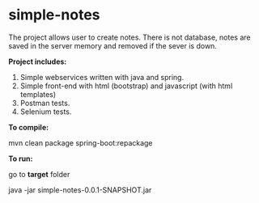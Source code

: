 # simple-notes

The project allows user to create notes. There is not database, notes are saved in the server memory and removed if the sever is down. 

**Project includes:**

1. Simple webservices written with java and spring.
2. Simple front-end with html (bootstrap) and javascript (with html templates)
3. Postman tests.
4. Selenium tests.

**To compile:**

mvn clean package spring-boot:repackage

**To run:**

go to **target** folder

java -jar simple-notes-0.0.1-SNAPSHOT.jar